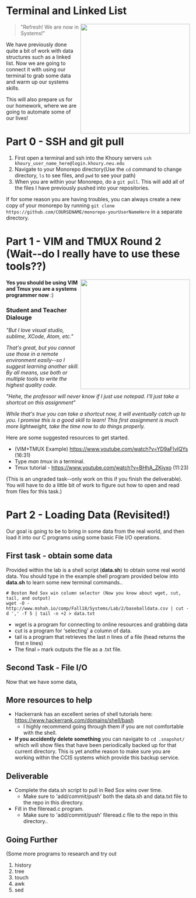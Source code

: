 # Terminal and Linked List
<img align="right" width="300px" src="https://support.rstudio.com/hc/article_attachments/115019778247/2017-08-11_13-53-02-dropdown-new-v2.png">

> "Refresh! We are now in Systems!"

We have previously done quite a bit of work with data structures such as a linked list. Now we are going to connect it with using our terminal to grab some data and warm up our systems skills.

This will also prepare us for our homework, where we are going to automate some of our lives!

# Part 0 - SSH and git pull

1. First open a terminal and ssh into the Khoury servers ``` ssh khoury_user_name_here@login.khoury.neu.edu ```
2. Navigate to your Monorepo directory(Use the `cd` command to change directory, `ls` to see files, and `pwd` to see your path)
3. When you are within your Monorepo, do a ```git pull```. This will add all of the files I have previously pushed into your repositories.

If for some reason you are having troubles, you can always create a new copy of your monorepo by running `git clone https://github.com/COURSENAME/monorepo-yourUserNameHere` in a separate directory.

# Part 1 - VIM and TMUX Round 2 (Wait--do I really have to use these tools??)

<img align="right" width="300px" src="https://joshldavis.com/img/vim/tabs.gif">

**Yes you should be using VIM and Tmux you are a systems programmer now** :)

### Student and Teacher Dialouge

*"But I love visual studio, sublime, XCode, Atom, etc."*

*That's great, but you cannot use those in a remote environment easily--so I suggest learning another skill. By all means, use both or multiple tools to write the highest quality code.*

*"Hehe, the professor will never know if I just use notepad. I'll just take a shortcut on this assignment"*

*While that's true you can take a shortcut now, it will eventually catch up to you. I promise this is a good skill to learn! This first assignment is much more lightweight, take the time now to do things properly.*

Here are some suggested resources to get started.
* (VIM+TMUX Example) https://www.youtube.com/watch?v=YD9aFIvlQYs (16:31)
* Type *man tmux* in a terminal.
* Tmux tutorial - https://www.youtube.com/watch?v=BHhA_ZKjyxo (11:23)

(This is an ungraded task--only work on this if you finish the deliverable). You will have to do a little bit of work to figure out how to open and read from files for this task.)

# Part 2 - Loading Data (Revisited!)

Our goal is going to be to bring in some data from the real world, and then load it into our C programs using some basic File I/O operations.

## First task - obtain some data

Provided within the lab is a shell script (**data.sh**) to obtain some real world data. You should type in the example shell program provided below into **data.sh** to learn some new terminal commands.. 

```shell
# Boston Red Sox win column selector (Now you know about wget, cut, tail, and output)
wget -O - http://www.mshah.io/comp/Fall18/Systems/Lab/2/baseballdata.csv | cut -d ',' -f 5 | tail -n +2 > data.txt

```

- wget is a program for connecting to online resources and grabbing data
- cut is a program for 'selecting' a column of data.
- tail is a program that retrieves the last *n* lines of a file (head returns the first *n* lines)
- The final `>` mark outputs the file as a .txt file.

## Second Task - File I/O

Now that we have some data, 


## More resources to help

- Hackerrank has an excellent series of shell tutorials here: https://www.hackerrank.com/domains/shell/bash
  - I highly recommend going through them if you are not comfortable with the shell.
- **If you accidently delete something** you can navigate to `cd .snapshot/` which will show files that have been periodically backed up for that current directory. This is yet anothe reason to make sure you are working within the CCIS systems which provide this backup service.

## Deliverable

* Complete the data.sh script to pull in Red Sox wins over time.
  * Make sure to 'add/commit/push' both the data.sh and data.txt file to the repo in this directory.
* Fill in the fileread.c program.
  * Make sure to 'add/commit/push' fileread.c file to the repo in this directory..
  
## Going Further

(Some more programs to research and try out

1. history
2. tree
3. touch
4. awk
5. sed
